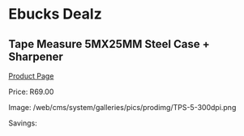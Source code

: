 
# Ebucks Dealz
## Tape Measure 5MX25MM Steel Case + Sharpener
[Product Page](https://www.ebucks.com/web/shop/productSelected.do?prodId=1199943993&catId=1234935127)

Price: R69.00

Image: /web/cms/system/galleries/pics/prodimg/TPS-5-300dpi.png

Savings: 


	